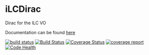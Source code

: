 iLCDirac
========

Dirac for the ILC VO

Documentation can be found [here](http://lcd-data.web.cern.ch/lcd-data/doc/ilcdiracdoc/)

[![build status](https://gitlab.cern.ch/CLICdp/iLCDirac/ILCDIRAC/badges/Rel-v27r0/build.svg)](https://gitlab.cern.ch/CLICdp/iLCDirac/ILCDIRAC/commits/Rel-v27r0)
[![Build Status](https://travis-ci.org/LCDsoft/ILCDIRAC.svg?branch=Rel-v27r0)](https://travis-ci.org/LCDsoft/ILCDIRAC)
[![Coverage Status](https://coveralls.io/repos/github/LCDsoft/ILCDIRAC/badge.svg?branch=Rel-v27r0)](https://coveralls.io/github/LCDsoft/ILCDIRAC?branch=Rel-v27r0)
[![coverage report](https://gitlab.cern.ch/CLICdp/iLCDirac/ILCDIRAC/badges/Rel-v27r0/coverage.svg)](https://gitlab.cern.ch/CLICdp/iLCDirac/ILCDIRAC/commits/Rel-v27r0)
[![Code Health](https://landscape.io/github/LCDsoft/ILCDIRAC/Rel-v27r0/landscape.svg?style=plastic)](https://landscape.io/github/LCDsoft/ILCDIRAC/Rel-v27r0)